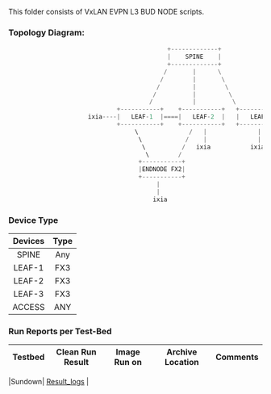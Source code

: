 This folder consists of VxLAN EVPN L3 BUD NODE scripts.


### **Topology Diagram:**

```python
                                            +-------------+
                                            |    SPINE    |
                                            +-------------+
                                           /       |      \
                                          /        |       \
                                         /         |        \
                                        /          |         \
                                       /           |          \
                              +-----------+    +-----------+   +-----------+
                      ixia----|   LEAF-1  |====|   LEAF-2  |   |   LEAF-3  |
                              +-----------+    +-----------+   +-----------+
                                   \              /   |              |
                                    \            /    |              |
                                     \          /   ixia           ixia
                                      \        /                           
                                    +-----------+     
                                    |ENDNODE FX2|     
                                    +-----------+     
                                         |
                                         |
                                        ixia
```

### **Device Type**

| Devices     | Type|
|:-------------:|:-------------:|
| SPINE  | Any  |
| LEAF-1 | FX3  |
| LEAF-2 | FX3  |
| LEAF-3 | FX3  |
| ACCESS | ANY  |


### **Run Reports per Test-Bed**

| Testbed     | Clean Run Result    | Image Run on | Archive Location | Comments |
|:-------------:|:-------------:|:-----:|:-----:|:-----:|

|Sundown| [Result_logs](https://earms-trade.cisco.com/tradeui/logs/details?archive=/auto/dc3-india/jdasgupt_grp/pyats_jdGrp_vxlan_automation_base/users/pkanduri/archive/21-05/VxLAN_BudNode_JobFile.2021May21_15:30:30.269001.zip&atstype=ATS) | 
